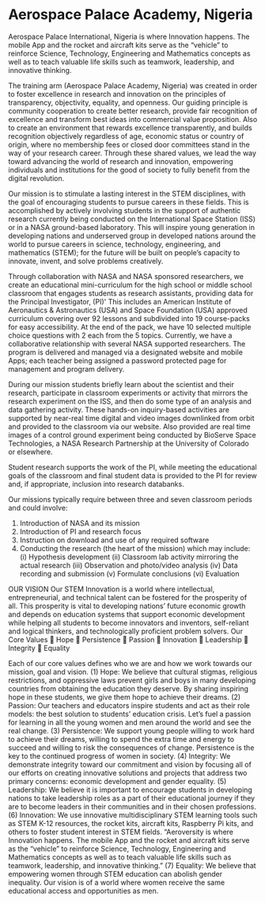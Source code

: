 # Aerospace Palace Academy, Nigeria
Aerospace Palace International, Nigeria is where Innovation happens. The mobile App and the rocket and aircraft kits serve as the “vehicle” to reinforce Science, Technology, Engineering and Mathematics concepts as well as to teach valuable life skills such as teamwork, leadership, and innovative thinking.

The training arm (Aerospace Palace Academy, Nigeria) was created in order to foster excellence in research and innovation on the principles of transparency, objectivity, equality, and openness. Our guiding principle is community cooperation to create better research, provide fair recognition of excellence and transform best ideas into commercial value proposition. Also to create an environment that rewards excellence transparently, and builds recognition objectively regardless of age, economic status or country of origin, where no membership fees or closed door committees stand in the way of your research career. Through these shared values, we lead the way toward advancing the world of research and innovation, empowering individuals and institutions for the good of society to fully benefit from the digital revolution.

Our mission is to stimulate a lasting interest in the STEM disciplines, with the goal of encouraging students to pursue careers in these fields.  This is accomplished by actively involving students in the support of authentic research currently being conducted on the International Space Station (ISS) or in a NASA ground-based laboratory. This will inspire young generation in developing nations and underserved group in developed nations around the world to pursue careers in science, technology, engineering, and mathematics (STEM); for the future will be built on people’s capacity to innovate, invent, and solve problems creatively.

Through collaboration with NASA and NASA sponsored researchers, we create an educational mini-curriculum for the high school or middle school classroom that engages students as research assistants, providing data for the Principal Investigator, (PI)' This includes an American Institute of Aeronautics & Astronautics (USA) and Space Foundation (USA) approved curriculum covering over 92 lessons and subdivided into 19 course-packs for easy accessibility. At the end of the pack, we have 10 selected multiple choice questions with 2 each from the 5 topics. Currently, we have a collaborative relationship with several NASA supported researchers. The program is delivered and managed via a designated website and mobile Apps; each teacher being assigned a password protected page for management and program delivery.

During our mission students briefly learn about the scientist and their research, participate in classroom experiments or activity that mirrors the research experiment on the ISS, and then do some type of an analysis and data gathering activity.   These hands-on inquiry-based activities are supported by near-real time digital and video images downlinked from orbit and provided to the classroom via our website. Also provided are real time images of a control ground experiment being conducted by BioServe Space Technologies, a NASA Research Partnership at the University of Colorado or elsewhere.

Student research supports the work of the PI, while meeting the educational goals of the classroom and final student data is provided to the PI for review and, if appropriate, inclusion into research databanks.

Our missions typically require between three and seven classroom periods and could involve:
1.   Introduction of NASA and its mission
2.   Introduction of PI and research focus
3.   Instruction on download and use of any required software
4.   Conducting the research (the heart of the mission) which may include:
(i)	Hypothesis development
(ii)	Classroom lab activity mirroring the actual research 
(iii)	Observation and photo/video analysis
(iv)	Data recording and submission
(v)	Formulate conclusions 
(vi)	Evaluation

OUR VISION
Our STEM Innovation is a world where intellectual, entrepreneurial, and technical talent can be fostered for the prosperity of all. This prosperity is vital to developing nations’ future economic growth and depends on education systems that support economic development while helping all students to become innovators and inventors, self-reliant and logical thinkers, and technologically proficient problem solvers.
Our Core Values
	Hope
	Persistence
	Passion
	Innovation
	Leadership
	Integrity
	Equality

Each of our core values defines who we are and how we work towards our mission, goal and vision.
(1)	Hope: We believe that cultural stigmas, religious restrictions, and oppressive laws prevent girls and boys in many developing countries from obtaining the education they deserve. By sharing inspiring hope in these students, we give them hope to achieve their dreams.
(2)	Passion: Our teachers and educators inspire students and act as their role models: the best solution to students’ education crisis. Let’s fuel a passion for learning in all the young women and men around the world and see the real change.
(3)	Persistence: We support young people willing to work hard to achieve their dreams, willing to spend the extra time and energy to succeed and willing to risk the consequences of change. Persistence is the key to the continued progress of women in society.
(4)	Integrity: We demonstrate integrity toward our commitment and vision by focusing all of our efforts on creating innovative solutions and projects that address two primary concerns: economic development and gender equality.
(5)	Leadership: We believe it is important to encourage students in developing nations to take leadership roles as a part of their educational journey if they are to become leaders in their communities and in their chosen professions.
(6)	Innovation: We use innovative multidisciplinary STEM learning tools such as STEM K-12 resources, the rocket kits, aircraft kits, Raspberry Pi kits, and others to foster student interest in STEM fields. “Aeroversity is where Innovation happens. The mobile App and the rocket and aircraft kits serve as the “vehicle” to reinforce Science, Technology, Engineering and Mathematics concepts as well as to teach valuable life skills such as teamwork, leadership, and innovative thinking.”
(7)	Equality: We believe that empowering women through STEM education can abolish gender inequality. Our vision is of a world where women receive the same educational access and opportunities as men.
